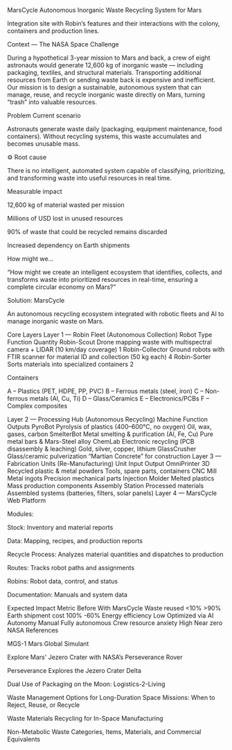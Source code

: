 MarsCycle
Autonomous Inorganic Waste Recycling System for Mars

Integration site with Robin’s features and their interactions with the colony, containers and production lines.

Context — The NASA Space Challenge

During a hypothetical 3-year mission to Mars and back, a crew of eight astronauts would generate 12,600 kg of inorganic waste — including packaging, textiles, and structural materials.
Transporting additional resources from Earth or sending waste back is expensive and inefficient.
Our mission is to design a sustainable, autonomous system that can manage, reuse, and recycle inorganic waste directly on Mars, turning “trash” into valuable resources.

Problem
Current scenario

Astronauts generate waste daily (packaging, equipment maintenance, food containers). Without recycling systems, this waste accumulates and becomes unusable mass.

⚙️ Root cause

There is no intelligent, automated system capable of classifying, prioritizing, and transforming waste into useful resources in real time.

Measurable impact

12,600 kg of material wasted per mission

Millions of USD lost in unused resources

90% of waste that could be recycled remains discarded

Increased dependency on Earth shipments

How might we…

“How might we create an intelligent ecosystem that identifies, collects, and transforms waste into prioritized resources in real-time, ensuring a complete circular economy on Mars?”

Solution: MarsCycle

An autonomous recycling ecosystem integrated with robotic fleets and AI to manage inorganic waste on Mars.

Core Layers
Layer 1 — Robin Fleet (Autonomous Collection)
Robot Type	Function	Quantity
Robin-Scout	Drone mapping waste with multispectral camera + LIDAR (10 km/day coverage)	1
Robin-Collector	Ground robots with FTIR scanner for material ID and collection (50 kg each)	4
Robin-Sorter	Sorts materials into specialized containers	2

Containers

A – Plastics (PET, HDPE, PP, PVC)
B – Ferrous metals (steel, iron)
C – Non-ferrous metals (Al, Cu, Ti)
D – Glass/Ceramics
E – Electronics/PCBs
F – Complex composites

Layer 2 — Processing Hub (Autonomous Recycling)
Machine	Function	Outputs
PyroBot	Pyrolysis of plastics (400–600°C, no oxygen)	Oil, wax, gases, carbon
SmelterBot	Metal smelting & purification (Al, Fe, Cu)	Pure metal bars & Mars-Steel alloy
ChemLab	Electronic recycling (PCB disassembly & leaching)	Gold, silver, copper, lithium
GlassCrusher	Glass/ceramic pulverization	“Martian Concrete” for construction
Layer 3 — Fabrication Units (Re-Manufacturing)
Unit	Input	Output
OmniPrinter 3D	Recycled plastic & metal powders	Tools, spare parts, containers
CNC Mill	Metal ingots	Precision mechanical parts
Injection Molder	Melted plastics	Mass production components
Assembly Station	Processed materials	Assembled systems (batteries, filters, solar panels)
Layer 4 — MarsCycle Web Platform

Modules:

Stock: Inventory and material reports

Data: Mapping, recipes, and production reports

Recycle Process: Analyzes material quantities and dispatches to production

Routes: Tracks robot paths and assignments

Robins: Robot data, control, and status

Documentation: Manuals and system data

Expected Impact
Metric	Before	With MarsCycle
Waste reused	<10%	>90%
Earth shipment cost	100%	-60%
Energy efficiency	Low	Optimized via AI
Autonomy	Manual	Fully autonomous
Crew resource anxiety	High	Near zero
NASA References

MGS-1 Mars Global Simulant

Explore Mars' Jezero Crater with NASA’s Perseverance Rover

Perseverance Explores the Jezero Crater Delta

Dual Use of Packaging on the Moon: Logistics-2-Living

Waste Management Options for Long-Duration Space Missions: When to Reject, Reuse, or Recycle

Waste Materials Recycling for In-Space Manufacturing

Non-Metabolic Waste Categories, Items, Materials, and Commercial Equivalents
